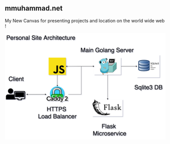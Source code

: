 ## mmuhammad.net

My New Canvas for presenting projects and location on the world wide web !

![plot](./ReadMeAssets/Architecture.png)
